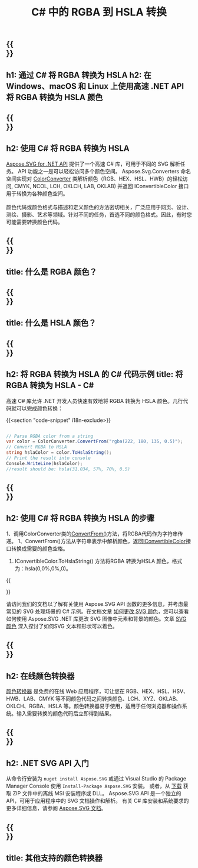 ﻿---
translation: true
template: ./../_template-child.md
title: C# 中的 RGBA 到 HSLA 转换
description: 在 C# 中使用颜色代码并将 RGBA 转换为 HSLA
url: /net/color-converter/rgba-to-hsla/
family: svg
platformtag: net
feature: color converter
informat: RGBA
outformat: HSLA
otherformats: HSVA HWBA NCOLA
---

{{<section banner>}}
---
h1: 通过 C# 将 RGBA 转换为 HSLA
h2: 在 Windows、macOS 和 Linux 上使用高速 .NET API 将 RGBA 转换为 HSLA 颜色
---

{{<section overview>}}
---
h2: 使用 C# 将 RGBA 转换为 HSLA
---

[Aspose.SVG for .NET API](https://products.aspose.com/svg/net/) 提供了一个高速 C# 库，可用于不同的 SVG 解析任务。 API 功能之一是可以轻松访问多个颜色空间。 Aspose.Svg.Converters 命名空间实现对 [ColorConverter](https://reference.aspose.com/svg/net/aspose.svg.converters/colorconverter/) 类解析颜色（RGB、HEX、HSL、HWB）的轻松访问, CMYK, NCOL, LCH, OKLCH, LAB, OKLAB) 并返回 IConvertibleColor 接口用于转换为各种颜色空间。<br><br>
颜色代码或颜色格式与描述和定义颜色的方法密切相关，广泛应用于网页、设计、测绘、摄影、艺术等领域。针对不同的任务，首选不同的颜色格式。因此，有时您可能需要转换颜色代码。

{{<section input-color>}}
---
title: 什么是 RGBA 颜色？
---

{{<section output-color>}}
---
title: 什么是 HSLA 颜色？
---

{{<section code-text>}}
---
h2: 将 RGBA 转换为 HSLA 的 C# 代码示例
title: 将 RGBA 转换为 HSLA - C#
---

高速 C# 库允许 .NET 开发人员快速有效地将 RGBA 转换为 HSLA 颜色。几行代码就可以完成颜色转换：

{{<section "code-snippet" i18n-exclude>}}

```cs

// Parse RGBA color from a string
var color = ColorConverter.ConvertFrom("rgba(222, 180, 135, 0.5)");
// Convert RGBA to HSLA 
string hslaColor = color.ToHslaString();
// Print the result into console
Console.WriteLine(hslaColor);
//result should be: hsla(31.034, 57%, 70%, 0.5)

```

{{<section steps>}}
---
h2: 使用 C# 将 RGBA 转换为 HSLA 的步骤
---
1、调用ColorConverter类的[ConvertFrom()](https://reference.aspose.com/svg/net/aspose.svg.converters/colorconverter/convertfrom/)方法，将RGBA代码作为字符串传递。
1、ConvertFrom()方法从字符串表示中解析颜色，返回[IConvertibleColor](https://reference.aspose.com/svg/net/aspose.svg.drawing/iconvertiblecolor/)接口转换成需要的颜色空格。
1. IConvertibleColor.ToHslaString() 方法将RGBA 转换为HSLA 颜色，格式为：hsla(0,0%,0%,0)。



{{<section documentation>}}

请访问我们的文档以了解有关使用 Aspose.SVG API 函数的更多信息，并考虑最常见的 SVG 处理场景的 C# 示例。在文档文章 <a href="https://docs.aspose.com/svg/net/how-to-work-with-aspose-svg-api/how-to-change-svg-color/" target= "_blank">如何更改 SVG 颜色</a>，您可以查看如何使用 Aspose.SVG .NET 库更改 SVG 图像中元素和背景的颜色。文章 <a href="https://docs.aspose.com/svg/net/drawing-basics/svg-color/" target="_blank">SVG 颜色</a> 深入探讨了如何SVG 文本和形状可以着色。

{{<section online-color-converter>}}
---
h2: 在线颜色转换器
---

[颜色转换器](https://products.aspose.app/svg/color-converter) 是免费的在线 Web 应用程序，可让您在 RGB、HEX、HSL、HSV、HWB、LAB、CMYK 等不同颜色代码之间转换颜色、LCH、XYZ、OKLAB、OKLCH、RGBA、HSLA 等。颜色转换器易于使用，适用于任何浏览器和操作系统。输入需要转换的颜色代码后立即得到结果。

{{<section get-started>}}
---
h2: .NET SVG API 入门
---

从命令行安装为 ```nuget install Aspose.SVG``` 或通过 Visual Studio 的 Package Manager Console 使用 ```Install-Package Aspose.SVG``` 安装。
或者，从 [下载](https://downloads.aspose.com/svg/net) 获取 ZIP 文件中的离线 MSI 安装程序或 DLL。 Aspose.SVG API 是一个独立的 API，可用于应用程序中的 SVG 文档操作和解析。
有关 C# 库安装和系统要求的更多详细信息，请参阅 [Aspose.SVG 文档](https://docs.aspose.com/svg/net/getting-started/)。

{{<section other-color-converters>}}
---
title: 其他支持的颜色转换器
---